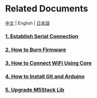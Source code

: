 # Related Documents

[中文](/zh_CN/related_documents) | English | [日本語](/ja/related_documents)

### [1. Establish Serial Connection](en/related_documents/establish_serial_connection)

### [2. How to Burn Firmware](en/related_documents/how_to_burn_firmware)

### [3. How to Connect WiFi Using Core](en/related_documents/how_to_connect_wifi_using_core)

### [4. How to Install Git and Arduino](en/related_documents/how_to_install_git_and_arduino)

### [5. Upgrade M5Stack Lib](en/related_documents/upgrade_m5stack_lib)
